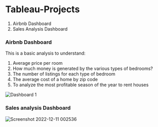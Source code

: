 # Tableau-Projects

1. Airbnb Dashboard
2. Sales Analysis Dashboard

### Airbnb Dashboard
This is a basic analysis to understand:
1. Average price per room
2. How much money is generated by the various types of bedrooms?
3. The number of listings for each type of bedroom
4. The average cost of a home by zip code
5. To analyze the most profitable season of the year to rent houses

![Dashboard 1](https://user-images.githubusercontent.com/69259777/206843131-644980f9-01ba-475a-82f7-48fde58bb484.png)

### Sales analysis Dashboard
![Screenshot 2022-12-11 002536](https://user-images.githubusercontent.com/69259777/206871016-6dc4fea8-8eba-4d6c-b528-c6d0ac97a2f7.jpg)

